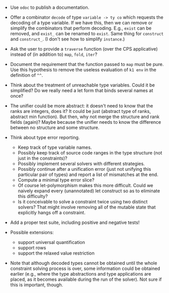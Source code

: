 * Use `odoc` to publish a documentation.

* Offer a combinator `decode` of type `variable -> ty co` which requests
  the decoding of a type variable. If we have this, then we can remove
  or simplify the combinators that perform decoding. E.g., `exist` can
  be removed, and `exist_` can be renamed to `exist`. Same thing for
  `construct` and `construct_`. (I don't see how to simplify `instance`.)

* Ask the user to provide a `traverse` function
  (over the CPS applicative)
  instead of (in addition to)
  `map`, `fold`, `iter`?

* Document the requirement that the function passed to `map` must be pure.
  Use this hypothesis to remove the useless evaluation of `k1 env` in the
  definition of `^^`.

* Think about the treatment of unreachable type variables. Could it
  be simplified? Do we really need a let form that binds several names at once?

* The unifier could be more abstract: it doesn't need to know that the ranks
  are integers, does it? It could be just (abstract type of ranks, abstract
  min function). But then, why not merge the structure and rank fields
  (again)? Maybe because the unifier needs to know the difference between no
  structure and some structure.

* Think about type error reporting.
  - Keep track of type variable names.
  - Possibly keep track of source code ranges in the type structure
    (not just in the constraints)?
  - Possibly implement several solvers with different strategies.
  - Possibly continue after a unification error (just not unifying this
    particular pair of types) and report a list of mismatches at the end.
  - Compute a minimal type error slice?
  - Of course let-polymorphism makes this more difficult.
    Could we naively expand every (unannotated) let construct
    so as to eliminate this difficulty?
  - Is it conceivable to solve a constraint twice using two distinct
    solvers? That might involve removing all of the mutable state
    that explicitly hangs off a constraint.

* Add a proper test suite, including positive and negative tests!

* Possible extensions:
  - support universal quantification
  - support rows
  - support the relaxed value restriction

* Note that although decoded types cannot be obtained until the whole constraint
  solving process is over, some information could be obtained earlier (e.g.,
  where the type abstractions and type applications are placed, as it becomes
  available during the run of the solver). Not sure if this is important, though.
